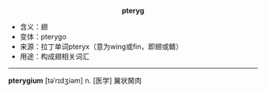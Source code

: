 
**<center>pteryg</center>**

- <span class="definition">含义：翅</span>
- <span class="definition">变体：pterygo</span>
- <span class="definition">来源：拉丁单词pteryx（意为wing或fin，即翅或鳍）</span>
- <span class="definition">用途：构成翅相关词汇</span>

---

<span class="vocabulary">**pterygium**</span> [təˈrɪdʒiəm] n. [医学] 翼状胬肉
